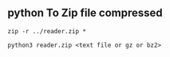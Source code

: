 ## python To Zip file compressed
    zip -r ../reader.zip *

    python3 reader.zip <text file or gz or bz2>
